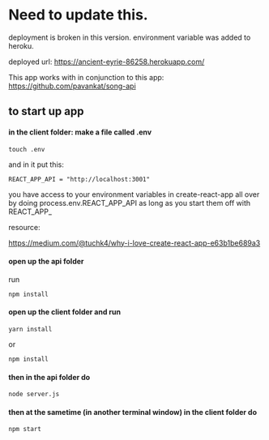 # Need to update this.

deployment is broken in this version. environment variable was added to heroku.

deployed url: https://ancient-eyrie-86258.herokuapp.com/

This app works with in conjunction to this app: https://github.com/pavankat/song-api

## to start up app

#### in the client folder: make a file called .env

```
touch .env
```

and in it put this:

```
REACT_APP_API = "http://localhost:3001"
```

you have access to your environment variables in create-react-app all over by doing process.env.REACT_APP_API as long as you start them off with REACT_APP_

resource:

https://medium.com/@tuchk4/why-i-love-create-react-app-e63b1be689a3 

#### open up the api folder

run 

```
npm install
```

#### open up the client folder and run

```
yarn install 
```

or 

```
npm install
```

#### then in the api folder do 

```
node server.js
```

#### then at the sametime (in another terminal window) in the client folder do

```
npm start
```